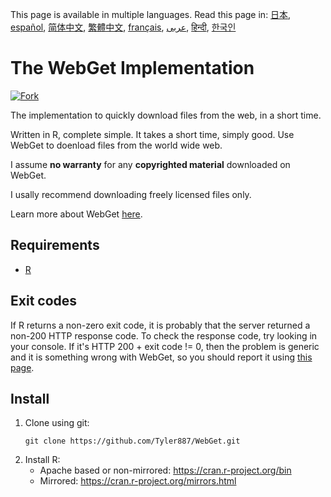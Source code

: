 <!-- # WebGet  [![GitHub forks](https://img.shields.io/github/forks/Tyler887/WebGet?label=Fork&style=social)](https://github.com/Tyler887/WebGet/fork)  The implementation to download files from the Web, in a short time.  Written in R, complete simple. It takes a short time, simply good. Use WebGet to retrieve files from the world wide web.    I assume **no warranty** for any **copyrighted material** downloaded on WebGet. I usally recommend downloading freely licensed files only. <br />https://github.com?Tyler887/WebGet/commit/main/ -->
This page is available in multiple languages.
Read this page in: [日本](README.ja.md), [español](README.es.md), [简体中文](README.zh-CN.md), [繁體中文](README.zh-TW.md), [français](README.fr.md), [عربى](README.ar.md), [हिन्दी](README.hi.md), [한국인](README.ko.md)
# The WebGet Implementation

[![Fork](https://img.shields.io/github/forks/Tyler887/WebGet?label=Fork&style=social)](https://github.com/Tyler887/WebGet/fork)

The implementation to quickly download files from the web, in a short time.

Written in R, complete simple. It takes a short time, simply good. Use WebGet to doenload files from the world wide web.

I assume **no warranty** for any **copyrighted material** downloaded on WebGet.

I usally recommend downloading freely licensed files only.

Learn more about WebGet [here](https://github.com/Tyler887/WebGet/wiki/WebGet).
## Requirements
* [R](https://r-project.org)
## Exit codes
If R returns a non-zero exit code, it is probably that the server returned a non-200 HTTP response code. To check the response code, try looking in your console. If it's HTTP 200 + exit code != 0, then the problem is generic and it is something wrong with WebGet, so you should report it using [this page](https://github.com/Tyler887/WebGet/issues/new?template=bug_report.md).
## Install
1. Clone using git:
   ```
   git clone https://github.com/Tyler887/WebGet.git
   ```
2. Install R:
    * Apache based or non-mirrored: https://cran.r-project.org/bin
    * Mirrored: https://cran.r-project.org/mirrors.html
